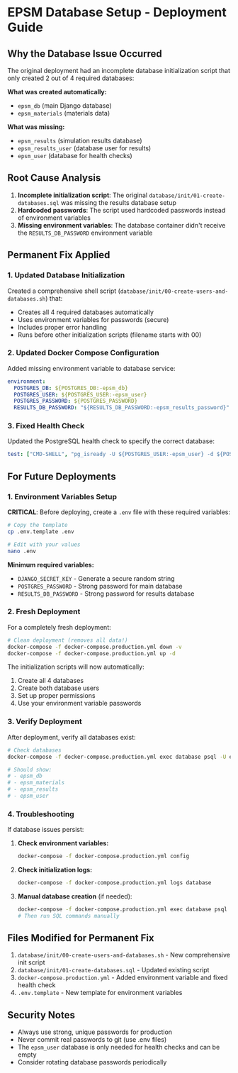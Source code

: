 # EPSM Database Setup - Deployment Guide

## Why the Database Issue Occurred

The original deployment had an incomplete database initialization script that only created 2 out of 4 required databases:

**What was created automatically:**
- `epsm_db` (main Django database)
- `epsm_materials` (materials data)

**What was missing:**
- `epsm_results` (simulation results database)
- `epsm_results_user` (database user for results)
- `epsm_user` (database for health checks)

## Root Cause Analysis

1. **Incomplete initialization script**: The original `database/init/01-create-databases.sql` was missing the results database setup
2. **Hardcoded passwords**: The script used hardcoded passwords instead of environment variables
3. **Missing environment variables**: The database container didn't receive the `RESULTS_DB_PASSWORD` environment variable

## Permanent Fix Applied

### 1. Updated Database Initialization

Created a comprehensive shell script (`database/init/00-create-users-and-databases.sh`) that:
- Creates all 4 required databases automatically
- Uses environment variables for passwords (secure)
- Includes proper error handling
- Runs before other initialization scripts (filename starts with 00)

### 2. Updated Docker Compose Configuration

Added missing environment variable to database service:
```yaml
environment:
  POSTGRES_DB: ${POSTGRES_DB:-epsm_db}
  POSTGRES_USER: ${POSTGRES_USER:-epsm_user}
  POSTGRES_PASSWORD: ${POSTGRES_PASSWORD}
  RESULTS_DB_PASSWORD: "${RESULTS_DB_PASSWORD:-epsm_results_password}"  # Added this
```

### 3. Fixed Health Check

Updated the PostgreSQL health check to specify the correct database:
```yaml
test: ["CMD-SHELL", "pg_isready -U ${POSTGRES_USER:-epsm_user} -d ${POSTGRES_DB:-epsm_db}"]
```

## For Future Deployments

### 1. Environment Variables Setup

**CRITICAL**: Before deploying, create a `.env` file with these required variables:

```bash
# Copy the template
cp .env.template .env

# Edit with your values
nano .env
```

**Minimum required variables:**
- `DJANGO_SECRET_KEY` - Generate a secure random string
- `POSTGRES_PASSWORD` - Strong password for main database
- `RESULTS_DB_PASSWORD` - Strong password for results database

### 2. Fresh Deployment

For a completely fresh deployment:

```bash
# Clean deployment (removes all data!)
docker-compose -f docker-compose.production.yml down -v
docker-compose -f docker-compose.production.yml up -d
```

The initialization scripts will now automatically:
1. Create all 4 databases
2. Create both database users
3. Set up proper permissions
4. Use your environment variable passwords

### 3. Verify Deployment

After deployment, verify all databases exist:

```bash
# Check databases
docker-compose -f docker-compose.production.yml exec database psql -U epsm_user -d epsm_db -c "\l"

# Should show:
# - epsm_db
# - epsm_materials  
# - epsm_results
# - epsm_user
```

### 4. Troubleshooting

If database issues persist:

1. **Check environment variables:**
   ```bash
   docker-compose -f docker-compose.production.yml config
   ```

2. **Check initialization logs:**
   ```bash
   docker-compose -f docker-compose.production.yml logs database
   ```

3. **Manual database creation** (if needed):
   ```bash
   docker-compose -f docker-compose.production.yml exec database psql -U epsm_user -d epsm_db
   # Then run SQL commands manually
   ```

## Files Modified for Permanent Fix

1. `database/init/00-create-users-and-databases.sh` - New comprehensive init script
2. `database/init/01-create-databases.sql` - Updated existing script 
3. `docker-compose.production.yml` - Added environment variable and fixed health check
4. `.env.template` - New template for environment variables

## Security Notes

- Always use strong, unique passwords for production
- Never commit real passwords to git (use .env files)
- The `epsm_user` database is only needed for health checks and can be empty
- Consider rotating database passwords periodically